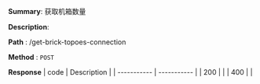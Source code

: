 **Summary**: 获取机箱数量

**Description**:

**Path** : /get-brick-topoes-connection

**Method** : `POST`

**Response**
| code      | Description |
| ----------- | ----------- |
|  200   |       |
|  400   |       |

